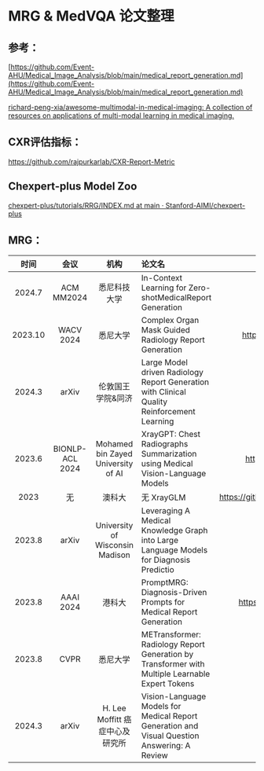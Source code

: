 # MRG & MedVQA 论文整理

## 参考：

[https://github.com/Event-AHU/Medical_Image_Analysis/blob/main/medical_report_generation.md](https://github.com/Event-AHU/Medical_Image_Analysis/blob/main/medical_report_generation.md)

[richard-peng-xia/awesome-multimodal-in-medical-imaging: A collection of resources on applications of multi-modal learning in medical imaging.](https://github.com/richard-peng-xia/awesome-multimodal-in-medical-imaging)

## CXR评估指标：

https://github.com/rajpurkarlab/CXR-Report-Metric

## Chexpert-plus Model Zoo

[chexpert-plus/tutorials/RRG/INDEX.md at main · Stanford-AIMI/chexpert-plus](https://github.com/Stanford-AIMI/chexpert-plus/blob/main/tutorials/RRG/INDEX.md)

## MRG：

|  时间   |      会议       |                机构                | 论文名                                                       |                        Code                        |
| :-----: | :-------------: | :--------------------------------: | :----------------------------------------------------------- | :------------------------------------------------: |
| 2024.7  |   ACM MM2024    |            悉尼科技大学            | In-Context Learning for Zero-shotMedicalReport Generation    |                         无                         |
| 2023.10 |    WACV 2024    |              悉尼大学              | Complex Organ Mask Guided Radiology Report Generation        |       https://github.com/GaryGuTC/COMG_model       |
| 2024.3  |      arXiv      |         伦敦国王学院&同济          | Large Model driven Radiology Report Generation with Clinical Quality Reinforcement Learning |                         无                         |
| 2023.6  | BIONLP-ACL 2024 | Mohamed bin Zayed University of AI | XrayGPT: Chest Radiographs Summarization using Medical Vision-Language Models |       https://github.com/mbzuai-oryx/XRayGPT       |
|  2023   |       无        |               澳科大               | 无     XrayGLM                                               | https://github.com/WangRongsheng/XrayGLM/tree/main |
| 2023.8  |      arXiv      |  University of Wisconsin Madison   | Leveraging A Medical Knowledge Graph into Large Language Models for Diagnosis Predictio |                         无                         |
| 2023.8  |    AAAI 2024    |               港科大               | PromptMRG: Diagnosis-Driven Prompts for Medical Report Generation |      https://github.com/jhb86253817/PromptMRG      |
| 2023.8  |      CVPR       |              悉尼大学              | METransformer: Radiology Report Generation by Transformer with Multiple  Learnable Expert Tokens |                         无                         |
| 2024.3  |      arXiv      |  H. Lee Moffitt 癌症中心及研究所   | Vision-Language Models for Medical Report  Generation and Visual Question Answering: A Review |                    MRG&VQA综述                     |